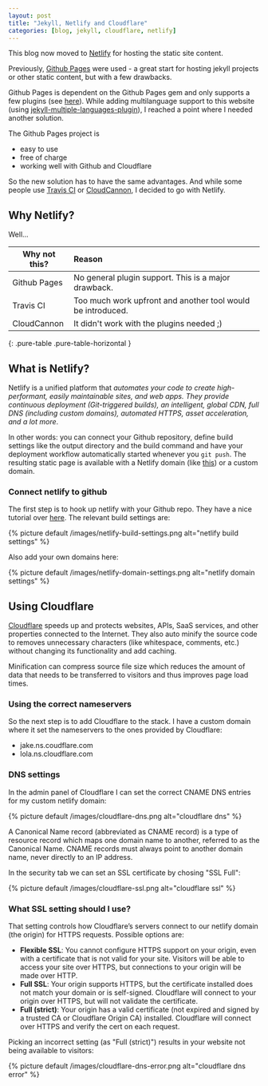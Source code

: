 ```yaml
---
layout: post
title: "Jekyll, Netlify and Cloudflare"
categories: [blog, jekyll, cloudflare, netlify]
---
```


This blog now moved to [Netlify](https://www.netlify.com) for hosting the static site content.

Previously, [Github Pages](https://pages.github.com) were used -  a great start for
hosting jekyll projects or other static content, but with a few drawbacks.

<!--more-->

Github Pages is dependent on the Github Pages gem and only supports a few plugins (see [here](https://pages.github.com/versions/)). While adding multilanguage support to this website (using [jekyll-multiple-languages-plugin](https://github.com/Anthony-Gaudino/jekyll-multiple-languages-plugin)), I reached a point where I needed another solution.

The Github Pages project is
- easy to use
- free of charge
- working well with Github and Cloudflare

So the new solution has to have the same advantages. And while some people use [Travis CI](https://travis-ci.org) or [CloudCannon](https://cloudcannon.com), I decided to go with Netlify.

## Why Netlify?

Well...

| Why not this? | Reason |
|---------------|:-------|
| Github Pages  | No general plugin support. This is a major drawback. |
| Travis CI     | Too much work upfront and another tool would be introduced. |
| CloudCannon   | It didn't work with the plugins needed ;) |
{: .pure-table .pure-table-horizontal }

## What is Netlify?

Netlify is a unified platform that *automates your code to create high-performant, easily maintainable sites, and web apps. They provide continuous deployment (Git-triggered builds), an intelligent, global CDN, full DNS (including custom domains), automated HTTPS, asset acceleration, and a lot more*.

In other words: you can connect your Github repository, define build settings like the output directory and the build command and have your deployment workflow automatically started whenever you `git push`. The resulting static page is available with a Netlify domain (like [this](http://comicsans.netlify.com)) or a custom domain.

### Connect netlify to github

The first step is to hook up netlify with your Github repo. They have a nice tutorial over [here](https://www.netlify.com/blog/2015/10/28/a-step-by-step-guide-jekyll-3.0-on-netlify/). The relevant build settings are:

{% picture default /images/netlify-build-settings.png alt="netlify build settings" %}

Also add your own domains here:

{% picture default /images/netlify-domain-settings.png alt="netlify domain settings" %}

## Using Cloudflare

[Cloudflare](https://www.cloudflare.com) speeds up and protects websites, APIs, SaaS services, and other properties connected to the Internet. They also auto minify the source code to removes unnecessary characters (like whitespace, comments, etc.) without changing its functionality and add caching.

Minification can compress source file size which reduces the amount of data that needs to be transferred to visitors and thus improves page load times.

### Using the correct nameservers

So the next step is to add Cloudflare to the stack. I have a custom domain where it set the nameservers to the ones provided by Cloudflare:

* jake.ns.coudflare.com
* lola.ns.cloudflare.com

### DNS settings

In the admin panel of Cloudflare I can set the correct CNAME DNS entries for my custom netlify domain:

{% picture default /images/cloudflare-dns.png alt="cloudflare dns" %}

A Canonical Name record (abbreviated as CNAME record) is a type of resource record which maps one domain name to another, referred to as the Canonical Name. CNAME records must always point to another domain name, never directly to an IP address.

In the security tab we can set an SSL certificate by chosing "SSL Full":

{% picture default /images/cloudflare-ssl.png alt="cloudflare ssl" %}

### What SSL setting should I use?

That setting controls how Cloudflare’s servers connect to our netlify domain (the origin) for HTTPS requests. Possible options are:

- **Flexible SSL**: You cannot configure HTTPS support on your origin, even with a certificate that is not valid for your site. Visitors will be able to access your site over HTTPS, but connections to your origin will be made over HTTP.
- **Full SSL**: Your origin supports HTTPS, but the certificate installed does not match your domain or is self-signed. Cloudflare will connect to your origin over HTTPS, but will not validate the certificate.
- **Full (strict)**: Your origin has a valid certificate (not expired and signed by a trusted CA or Cloudflare Origin CA) installed. Cloudflare will connect over HTTPS and verify the cert on each request.

Picking an incorrect setting (as "Full (strict)") results in your website not being available to visitors:

{% picture default /images/cloudflare-dns-error.png alt="cloudflare dns error" %}
